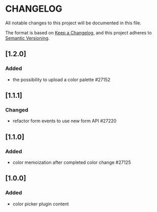 # CHANGELOG

All notable changes to this project will be documented in this file.

The format is based on [Keep a Changelog](https://keepachangelog.com/en/1.0.0/),
and this project adheres to [Semantic Versioning](https://semver.org/spec/v2.0.0.html).

## [1.2.0]
### Added
* the possibility to upload a color palette #27152

## [1.1.1]
### Changed
* refactor form events to use new form API #27220

## [1.1.0]
### Added
* color memoization after completed color change #27125

## [1.0.0]
### Added
* color picker plugin content
